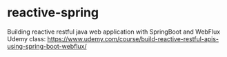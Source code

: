 # reactive-spring
Building reactive restful java web application with SpringBoot and WebFlux
Udemy class: https://www.udemy.com/course/build-reactive-restful-apis-using-spring-boot-webflux/
